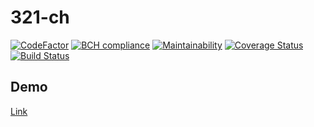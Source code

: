 # 321-ch

[![CodeFactor](https://www.codefactor.io/repository/github/olegstotsky/321-ch/badge)](https://www.codefactor.io/repository/github/olegstotsky/321-ch)
[![BCH compliance](https://bettercodehub.com/edge/badge/OlegStotsky/321-ch?branch=master)](https://bettercodehub.com/)
[![Maintainability](https://api.codeclimate.com/v1/badges/9b6ed5565ad4ad54f27a/maintainability)](https://codeclimate.com/github/OlegStotsky/321-ch/maintainability)
[![Coverage Status](https://coveralls.io/repos/github/OlegStotsky/321-ch/badge.svg?branch=master)](https://coveralls.io/github/OlegStotsky/321-ch?branch=master)
[![Build Status](https://travis-ci.com/OlegStotsky/321-ch.svg?branch=master)](https://travis-ci.com/OlegStotsky/321-ch)

## Demo
[Link](https://chan321ch.herokuapp.com/)